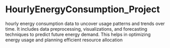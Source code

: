 # HourlyEnergyConsumption_Project
hourly energy consumption data to uncover usage patterns and trends over time. It includes data preprocessing, visualizations, and forecasting techniques to predict future energy demand. This helps in optimizing energy usage and planning efficient resource allocation
